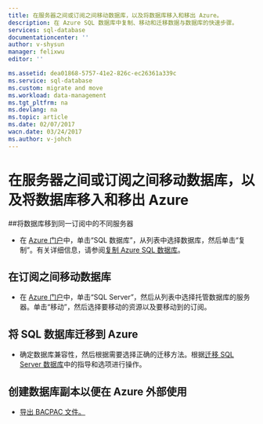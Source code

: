 ```yaml
---
title: 在服务器之间或订阅之间移动数据库，以及将数据库移入和移出 Azure。
description: 在 Azure SQL 数据库中复制、移动和迁移数据与数据库的快速步骤。
services: sql-database
documentationcenter: ''
author: v-shysun
manager: felixwu
editor: ''

ms.assetid: dea01868-5757-41e2-826c-ec26361a339c
ms.service: sql-database
ms.custom: migrate and move
ms.workload: data-management
ms.tgt_pltfrm: na
ms.devlang: na
ms.topic: article
ms.date: 02/07/2017
wacn.date: 03/24/2017
ms.author: v-johch
---
```


# 在服务器之间或订阅之间移动数据库，以及将数据库移入和移出 Azure

##将数据库移到同一订阅中的不同服务器
- 在 [Azure 门户](https://portal.azure.cn)中，单击“SQL 数据库”，从列表中选择数据库，然后单击“复制”。有关详细信息，请参阅[复制 Azure SQL 数据库](./sql-database-copy.md)。

## 在订阅之间移动数据库
- 在 [Azure 门户](https://portal.azure.cn)中，单击“SQL Server”，然后从列表中选择托管数据库的服务器。单击“移动”，然后选择要移动的资源以及要移动到的订阅。

## 将 SQL 数据库迁移到 Azure
- 确定数据库兼容性，然后根据需要选择正确的迁移方法。根据[迁移 SQL Server 数据库](./sql-database-cloud-migrate.md)中的指导和选项进行操作。

## 创建数据库副本以便在 Azure 外部使用
- [导出 BACPAC 文件。](./sql-database-export.md)

<!---HONumber=Mooncake_0320_2017-->